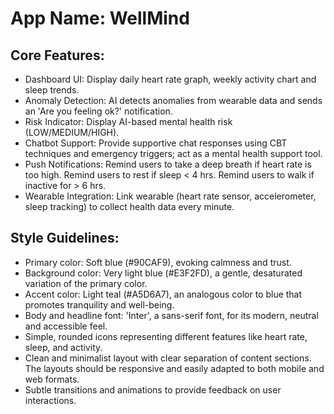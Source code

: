 # **App Name**: WellMind

## Core Features:

- Dashboard UI: Display daily heart rate graph, weekly activity chart and sleep trends.
- Anomaly Detection: AI detects anomalies from wearable data and sends an 'Are you feeling ok?' notification.
- Risk Indicator: Display AI-based mental health risk (LOW/MEDIUM/HIGH).
- Chatbot Support: Provide supportive chat responses using CBT techniques and emergency triggers; act as a mental health support tool.
- Push Notifications: Remind users to take a deep breath if heart rate is too high. Remind users to rest if sleep < 4 hrs. Remind users to walk if inactive for > 6 hrs.
- Wearable Integration: Link wearable (heart rate sensor, accelerometer, sleep tracking) to collect health data every minute.

## Style Guidelines:

- Primary color: Soft blue (#90CAF9), evoking calmness and trust.
- Background color: Very light blue (#E3F2FD), a gentle, desaturated variation of the primary color.
- Accent color: Light teal (#A5D6A7), an analogous color to blue that promotes tranquility and well-being.
- Body and headline font: 'Inter', a sans-serif font, for its modern, neutral and accessible feel.
- Simple, rounded icons representing different features like heart rate, sleep, and activity.
- Clean and minimalist layout with clear separation of content sections. The layouts should be responsive and easily adapted to both mobile and web formats.
- Subtle transitions and animations to provide feedback on user interactions.
